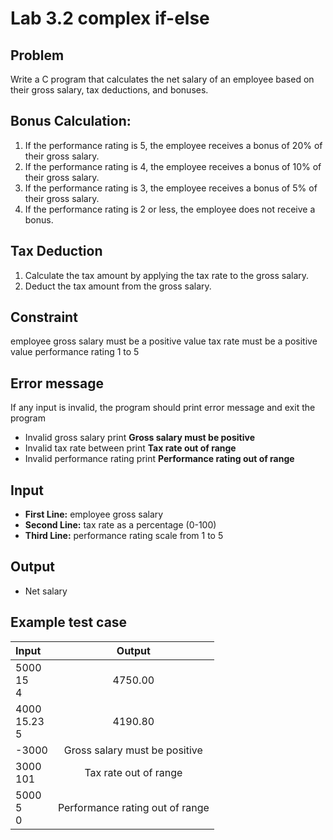 # Lab 3.2 complex if-else

## Problem
Write a C program that calculates the net salary of an employee based on their gross salary, tax deductions, and bonuses.

## Bonus Calculation:

1. If the performance rating is 5, the employee receives a bonus of 20% of their gross salary.
2. If the performance rating is 4, the employee receives a bonus of 10% of their gross salary.
3. If the performance rating is 3, the employee receives a bonus of 5% of their gross salary.
4. If the performance rating is 2 or less, the employee does not receive a bonus.

## Tax Deduction
1. Calculate the tax amount by applying the tax rate to the gross salary.
2. Deduct the tax amount from the gross salary.

## Constraint
 employee gross salary must be a positive value
 tax rate must be a positive value
 performance rating 1 to 5

## Error message
If any input is invalid, the program should print error message and exit the program
- Invalid gross salary print **Gross salary must be positive**
- Invalid tax rate between print **Tax rate out of range**
- Invalid performance rating print **Performance rating out of range**

## Input
 - **First Line:** employee gross salary
 - **Second Line:** tax rate as a percentage (0-100)
 - **Third Line:** performance rating scale from 1 to 5 

## Output
- Net salary


## Example test case

| Input | Output |
|:-----------|:------------:|
| 5000<br>15<br>4       | 4750.00       |
| 4000<br>15.23<br>5|   4190.80 |
| -3000    | Gross salary must be positive      |
| 3000<br>101 | Tax rate out of range|
| 5000<br>5<br>0| Performance rating out of range |
